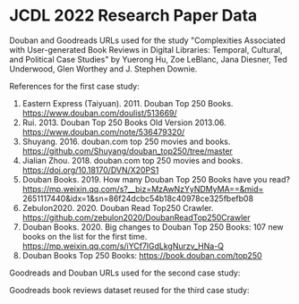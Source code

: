 # JCDL 2022 Research Paper Data
 Douban and Goodreads URLs used for the study "Complexities Associated with User-generated Book Reviews in Digital Libraries: Temporal, Cultural, and Political Case Studies" by Yuerong Hu, Zoe LeBlanc, Jana Diesner, Ted Underwood, Glen Worthey and J. Stephen Downie.


References for the first case study:
1. Eastern Express (Taiyuan). 2011. Douban Top 250 Books. https://www.douban.com/doulist/513669/
2. Rui. 2013. Douban Top 250 Books Old Version 2013.06. https://www.douban.com/note/536479320/
3. Shuyang. 2016. douban.com top 250 movies and books. https://github.com/Shuyang/douban_top250/tree/master
4. Jialian Zhou. 2018. douban.com top 250 movies and books. https://doi.org/10.18170/DVN/X20PS1
5. Douban Books. 2019. How many Douban Top 250 Books have you read? https://mp.weixin.qq.com/s?__biz=MzAwNzYyNDMyMA==&mid= 2651117440&idx=1&sn=86f24dcbc54b18c40978ce325fbefb08
6. Zebulon2020. 2020. Douban Read Top250 Crawler. https://github.com/zebulon2020/DoubanReadTop250Crawler
7. Douban Books. 2020. Big changes to Douban Top 250 Books: 107 new books on the list for the first time. https://mp.weixin.qq.com/s/iYCf7lGdLkgNurzv_HNa-Q
8. Douban Books Top 250 Books: https://book.douban.com/top250


Goodreads and Douban URLs used for the second case study:

Goodreads book reviews dataset reused for the third case study:



